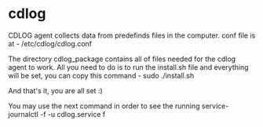 # cdlog
CDLOG agent collects data from predefinds files in the computer.
conf file is at - /etc/cdlog/cdlog.conf

The directory cdlog_package contains all of files needed for the cdlog agent to work.
All you need to do is to run the install.sh file and everything will be set, you can copy this command - 
sudo ./install.sh

And that's it, you are all set :)

You may use the next command in order to see the running service-
journalctl -f -u cdlog.service
f